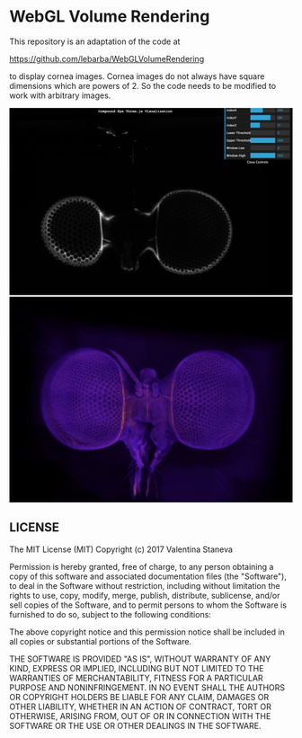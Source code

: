 WebGL Volume Rendering
====================

This repository is an adaptation of the code at 

https://github.com/lebarba/WebGLVolumeRendering

to display cornea images. Cornea images do not always have square dimensions which are powers of 2. So the code needs to be modified to work with arbitrary images.



![Screenshot1](https://raw.githubusercontent.com/valentina-s/WebGLVolumeRendering/master/img/slices.png)    
![Screenshot2](https://raw.githubusercontent.com/valentina-s/WebGLVolumeRendering/master/img/3dvis.jpg)     


## LICENSE

The MIT License (MIT)
Copyright (c) 2017 Valentina Staneva

Permission is hereby granted, free of charge, to any person obtaining a copy of this software and associated documentation files (the "Software"), to deal in the Software without restriction, including without limitation the rights to use, copy, modify, merge, publish, distribute, sublicense, and/or sell copies of the Software, and to permit persons to whom the Software is furnished to do so, subject to the following conditions:

The above copyright notice and this permission notice shall be included in all copies or substantial portions of the Software.

THE SOFTWARE IS PROVIDED "AS IS", WITHOUT WARRANTY OF ANY KIND, EXPRESS OR IMPLIED, INCLUDING BUT NOT LIMITED TO THE WARRANTIES OF MERCHANTABILITY, FITNESS FOR A PARTICULAR PURPOSE AND NONINFRINGEMENT. IN NO EVENT SHALL THE AUTHORS OR COPYRIGHT HOLDERS BE LIABLE FOR ANY CLAIM, DAMAGES OR OTHER LIABILITY, WHETHER IN AN ACTION OF CONTRACT, TORT OR OTHERWISE, ARISING FROM, OUT OF OR IN CONNECTION WITH THE SOFTWARE OR THE USE OR OTHER DEALINGS IN THE SOFTWARE.

